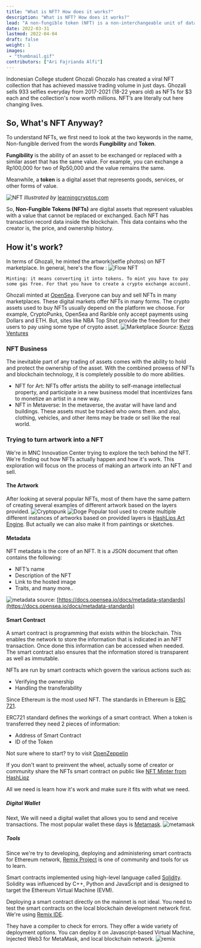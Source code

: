```yaml
---
title: "What is NFT? How does it works?"
description: "What is NFT? How does it works?"
lead: "A non-fungible token (NFT) is a non-interchangeable unit of data stored on a blockchain, a form of digital ledger, that can be sold and traded."
date: 2022-03-31
lastmod: 2022-04-04
draft: false
weight: 1
images: 
 - "thumbnail.gif"
contributors: ["Ari Fajrianda Alfi"]
---
```


Indonesian College student Ghozali Ghozalo has created a viral NFT collection that has achieved massive trading volume in just days. Ghozali sells 933 selfies everyday from 2017-2021 (18-22 years old) as NFTs for $3 each and the collection's now worth millions. NFT’s are literally out here changing lives.

## So, What's NFT Anyway?
To understand NFTs, we first need to look at the two keywords in the name, Non-fungible derived from the words **Fungibility** and **Token**.

**Fungibility** is the ability of an asset to be exchanged or replaced with a similar asset that has the same value.  For example, you can exchange a Rp100,000 for two of Rp50,000 and the value remains the same.

Meanwhile, a **token** is a digital asset that represents goods, services, or other forms of value.

![NFT](fungible-non.svg)
_Illustrated by_ [learningcryptos.com](https://learningcryptos.com/wp-content/uploads/2021/04/What-is-a-Non-Fungible-Token_2.svg)

So, **Non-Fungible Tokens (NFTs)** are digital assets that represent valuables with a value that cannot be replaced or exchanged. Each NFT has transaction record data inside the blockchain. This data contains who the creator is, the price, and ownership history.

## How it's work?

In terms of Ghozali, he minted the artwork(selfie photos) on NFT marketplace. In general, here's the flow :
![Flow NFT](flow-nft.jpg)

    Minting: it means converting it into tokens. To mint you have to pay some gas free. For that you have to create a crypto exchange account.
 
 Ghozali minted at [OpenSea](https://opensea.io/collection/ghozali-everyday). Everyone can buy and sell NFTs in many marketplaces. These digital markets offer NFTs in many forms. The crypto assets used to buy NFTs usually depend on the platform we choose. For example, CryptoPunks, OpenSea and Rarible only accept payments using Dollars and ETH. But, sites like NBA Top Shot provide the freedom for their users to pay using some type of crypto asset.
![Marketplace](NFT-marketplaces.jpeg)
_Source:_ [Kyros Ventures](https://kyros.ventures/)

### NFT Business

The inevitable part of any trading of assets comes with the ability to hold and protect the ownership of the asset. With the combined prowess of NFTs and blockchain technology, it is completely possible to do more abilities.
- NFT for Art: NFTs offer artists the ability to self-manage intellectual property, and participate in a new business model that incentivizes fans to monetize an artist in a new way.
- NFT in Metaverse: In the metaverse, the avatar will have land and buildings. These assets must be tracked who owns them. and also, clothing, vehicles, and other items may be trade or sell like the real world.

### Trying to turn artwork into a NFT

We're in MNC Innovation Center trying to explore the tech behind the NFT. We're finding out how NFTs actually happen and how it's work. This exploration will focus on the process of making an artwork into an NFT and sell.

#### The Artwork 

After looking at several popular NFTs, most of them have the same pattern of creating several examples of different artwork based on the layers provided. 
![Cryptopunk](CryptoPunk.png)
![Doge](doge.png)
Popular tool used to create multiple different instances of artworks based on provided layers is [HashLips Art Engine](https://github.com/HashLips/hashlips_art_engine). But actually we can also make it from paintings or sketches.

#### Metadata

NFT metadata is the core of an NFT. It is a JSON document that often contains the following:
- NFT’s name
- Description of the NFT
- Link to the hosted image
- Traits, and many more..

![metadata](metadata-opensea.png)
source: [https://docs.opensea.io/docs/metadata-standards](https://docs.opensea.io/docs/metadata-standards)

#### Smart Contract

A smart contract is programming that exists within the blockchain. This enables the network to store the information that is indicated in an NFT transaction. Once done this information can be accessed when needed. The smart contract also ensures that the information stored is transparent as well as immutable. 

NFTs are run by smart contracts which govern the various actions such as: 
- Verifying the ownership 
- Handling the transferability

Since Ethereum is the most used NFT. The standards in Ethereum is [ERC 721](https://ethereum.org/en/developers/docs/standards/tokens/erc-721/). 

ERC721 standard defines the workings of a smart contract. When a token is transferred they need 2 pieces of information: 
- Address of Smart Contract 
- ID of the Token

Not sure where to start? try to visit [OpenZeppelin](https://docs.openzeppelin.com/contracts/4.x/wizard)

If you don't want to preinvent the wheel, actually some of creator or community share the NFTs smart contract on public like [NFT Minter from HashLipz](https://github.com/HashLips/example_nft_minter/blob/main/contracts/SmartContract.sol)

All we need is learn how it's work and make sure it fits with what we need.

##### Digital Wallet

Next, We will need a digital wallet that allows you to send and receive transactions. The most popular wallet these days is [Metamask](https://metamask.io/).
![metamask](metamask.png)

##### Tools

Since we're try to developing, deploying and administering smart contracts for Ethereum network, [Remix Project](https://remix-project.org/) is one of community and tools for us to learn. 

Smart contracts implemented using high-level language called [Solidity](https://docs.soliditylang.org/en/v0.6.1/index.html). Solidity was influenced by C++, Python and JavaScript and is designed to target the Ethereum Virtual Machine (EVM).

 Deploying a smart contract directly on the mainnet is not ideal. You need to test the smart contracts on the local blockchain development network first. We're using [Remix IDE](https://remix.ethereum.org/). 
 
 They have a compiler to check for errors. They offer a wide variety of deployment options. You can deploy it on Javascript-based Virtual Machine, Injected Web3 for MetaMask, and local blockchain network.
 ![remix](remix.png)

 